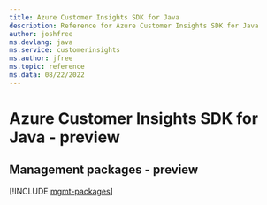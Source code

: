 ```yaml
---
title: Azure Customer Insights SDK for Java
description: Reference for Azure Customer Insights SDK for Java
author: joshfree
ms.devlang: java
ms.service: customerinsights
ms.author: jfree
ms.topic: reference
ms.data: 08/22/2022
---
```

# Azure Customer Insights SDK for Java - preview

## Management packages - preview
[!INCLUDE [mgmt-packages](customer-insights-mgmt-index.md)]